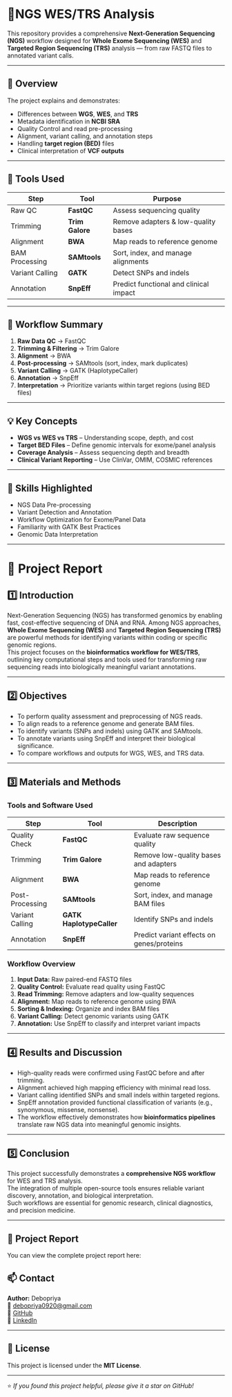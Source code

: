 # 🧬NGS WES/TRS Analysis
This repository provides a comprehensive **Next-Generation Sequencing (NGS)** workflow designed for **Whole Exome Sequencing (WES)** and **Targeted Region Sequencing (TRS)** analysis — from raw FASTQ files to annotated variant calls.  

---

## 📖 Overview

The project explains and demonstrates:
- Differences between **WGS**, **WES**, and **TRS**
- Metadata identification in **NCBI SRA**
- Quality Control and read pre-processing  
- Alignment, variant calling, and annotation steps  
- Handling **target region (BED)** files  
- Clinical interpretation of **VCF outputs**

---

## 🧩 Tools Used

| Step | Tool | Purpose |
|------|------|----------|
| Raw QC | **FastQC** | Assess sequencing quality |
| Trimming | **Trim Galore** | Remove adapters & low-quality bases |
| Alignment | **BWA** | Map reads to reference genome |
| BAM Processing | **SAMtools** | Sort, index, and manage alignments |
| Variant Calling | **GATK** | Detect SNPs and indels |
| Annotation | **SnpEff** | Predict functional and clinical impact |

---

## 🧠 Workflow Summary

1. **Raw Data QC** → FastQC  
2. **Trimming & Filtering** → Trim Galore  
3. **Alignment** → BWA  
4. **Post-processing** → SAMtools (sort, index, mark duplicates)  
5. **Variant Calling** → GATK (HaplotypeCaller)  
6. **Annotation** → SnpEff  
7. **Interpretation** → Prioritize variants within target regions (using BED files)  

---

## 💡 Key Concepts

- **WGS vs WES vs TRS** – Understanding scope, depth, and cost  
- **Target BED Files** – Define genomic intervals for exome/panel analysis  
- **Coverage Analysis** – Assess sequencing depth and breadth  
- **Clinical Variant Reporting** – Use ClinVar, OMIM, COSMIC references  

---

## 🧰 Skills Highlighted

- NGS Data Pre-processing  
- Variant Detection and Annotation  
- Workflow Optimization for Exome/Panel Data  
- Familiarity with GATK Best Practices  
- Genomic Data Interpretation  

---

# 📑 Project Report

## 1️⃣ Introduction
Next-Generation Sequencing (NGS) has transformed genomics by enabling fast, cost-effective sequencing of DNA and RNA. Among NGS approaches, **Whole Exome Sequencing (WES)** and **Targeted Region Sequencing (TRS)** are powerful methods for identifying variants within coding or specific genomic regions.  
This project focuses on the **bioinformatics workflow for WES/TRS**, outlining key computational steps and tools used for transforming raw sequencing reads into biologically meaningful variant annotations.

---

## 2️⃣ Objectives
- To perform quality assessment and preprocessing of NGS reads.  
- To align reads to a reference genome and generate BAM files.  
- To identify variants (SNPs and indels) using GATK and SAMtools.  
- To annotate variants using SnpEff and interpret their biological significance.  
- To compare workflows and outputs for WGS, WES, and TRS data.

---

## 3️⃣ Materials and Methods

### Tools and Software Used
| Step | Tool | Description |
|------|------|-------------|
| Quality Check | **FastQC** | Evaluate raw sequence quality |
| Trimming | **Trim Galore** | Remove low-quality bases and adapters |
| Alignment | **BWA** | Map reads to reference genome |
| Post-Processing | **SAMtools** | Sort, index, and manage BAM files |
| Variant Calling | **GATK HaplotypeCaller** | Identify SNPs and indels |
| Annotation | **SnpEff** | Predict variant effects on genes/proteins |

### Workflow Overview
1. **Input Data:** Raw paired-end FASTQ files  
2. **Quality Control:** Evaluate read quality using FastQC  
3. **Read Trimming:** Remove adapters and low-quality sequences  
4. **Alignment:** Map reads to reference genome using BWA  
5. **Sorting & Indexing:** Organize and index BAM files  
6. **Variant Calling:** Detect genomic variants using GATK  
7. **Annotation:** Use SnpEff to classify and interpret variant impacts  

---

## 4️⃣ Results and Discussion
- High-quality reads were confirmed using FastQC before and after trimming.  
- Alignment achieved high mapping efficiency with minimal read loss.  
- Variant calling identified SNPs and small indels within targeted regions.  
- SnpEff annotation provided functional classification of variants (e.g., synonymous, missense, nonsense).  
- The workflow effectively demonstrates how **bioinformatics pipelines** translate raw NGS data into meaningful genomic insights.  

---

## 5️⃣ Conclusion
This project successfully demonstrates a **comprehensive NGS workflow** for WES and TRS analysis.  
The integration of multiple open-source tools ensures reliable variant discovery, annotation, and biological interpretation.  
Such workflows are essential for genomic research, clinical diagnostics, and precision medicine.  

---
## 📄 Project Report
You can view the complete project report here: 
## 📫 Contact
**Author:** Debopriya  
📧 [debopriya0920@gmail.com](mailto:debopriya0920@gmail.com)  
🔗 [GitHub](https://github.com/DEBOPRIYA2320)  
🔗 [LinkedIn](https://www.linkedin.com/in/debopriya2320)

---

## 🧾 License
This project is licensed under the **MIT License**.

---

⭐ *If you found this project helpful, please give it a star on GitHub!*
